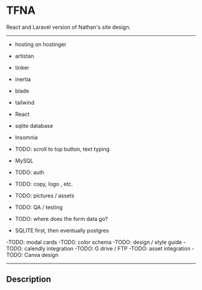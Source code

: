 # TFNA

React and Laravel version of Nathan's site design.



---
- hosting on hostinger
- artistan
- tinker
- inertia
- blade
- tailwind
- React
- sqlite database
- Insomnia
- TODO: scroll to top button, text typing
- MySQL

- TODO: auth
- TODO: copy, logo , etc.
- TODO: pictures / assets
- TODO: QA / testing
- TODO: where does the form data go?
- SQLITE first, then eventually postgres

-TODO: modal cards
-TOD0: color schema
-TODO: design / style guide
-TODO: calendly integration
-TODO: G drive / FTP
-TODO: asset integration
-TODO: Canva design


---






## Description
